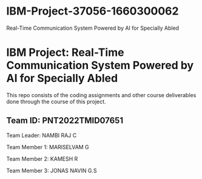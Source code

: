 # IBM-Project-37056-1660300062
Real-Time Communication System Powered by AI for Specially Abled
# IBM Project: Real-Time Communication System Powered by AI for Specially Abled

This repo consists of the coding assignments and other course deliverables done through the course of this project.

## Team ID: PNT2022TMID07651

Team Leader: NAMBI RAJ C

Team Member 1: MARISELVAM G

Team Member 2: KAMESH R

Team Member 3: JONAS NAVIN G.S
